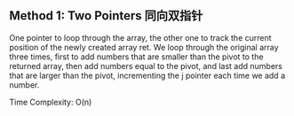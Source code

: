 ## Method 1: Two Pointers 同向双指针
One pointer to loop through the array, the other one to track the current position of the newly created array ret. We loop through the original array three times, first to add numbers that are smaller than the pivot to the returned array, then add numbers equal to the pivot, and last add numbers that are larger than the pivot, incrementing the j pointer each time we add a number.

Time Complexity: O(n)
